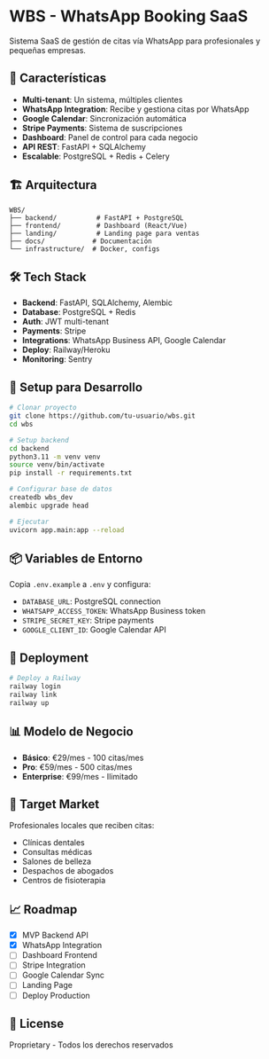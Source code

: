 # WBS - WhatsApp Booking SaaS

Sistema SaaS de gestión de citas vía WhatsApp para profesionales y pequeñas empresas.

## 🚀 Características

- **Multi-tenant**: Un sistema, múltiples clientes
- **WhatsApp Integration**: Recibe y gestiona citas por WhatsApp
- **Google Calendar**: Sincronización automática
- **Stripe Payments**: Sistema de suscripciones
- **Dashboard**: Panel de control para cada negocio
- **API REST**: FastAPI + SQLAlchemy
- **Escalable**: PostgreSQL + Redis + Celery

## 🏗️ Arquitectura

```
WBS/
├── backend/          # FastAPI + PostgreSQL
├── frontend/         # Dashboard (React/Vue)
├── landing/          # Landing page para ventas
├── docs/            # Documentación
└── infrastructure/  # Docker, configs
```

## 🛠️ Tech Stack

- **Backend**: FastAPI, SQLAlchemy, Alembic
- **Database**: PostgreSQL + Redis
- **Auth**: JWT multi-tenant
- **Payments**: Stripe
- **Integrations**: WhatsApp Business API, Google Calendar
- **Deploy**: Railway/Heroku
- **Monitoring**: Sentry

## 🔧 Setup para Desarrollo

```bash
# Clonar proyecto
git clone https://github.com/tu-usuario/wbs.git
cd wbs

# Setup backend
cd backend
python3.11 -m venv venv
source venv/bin/activate
pip install -r requirements.txt

# Configurar base de datos
createdb wbs_dev
alembic upgrade head

# Ejecutar
uvicorn app.main:app --reload
```

## 📦 Variables de Entorno

Copia `.env.example` a `.env` y configura:

- `DATABASE_URL`: PostgreSQL connection
- `WHATSAPP_ACCESS_TOKEN`: WhatsApp Business token
- `STRIPE_SECRET_KEY`: Stripe payments
- `GOOGLE_CLIENT_ID`: Google Calendar API

## 🚀 Deployment

```bash
# Deploy a Railway
railway login
railway link
railway up
```

## 📊 Modelo de Negocio

- **Básico**: €29/mes - 100 citas/mes
- **Pro**: €59/mes - 500 citas/mes  
- **Enterprise**: €99/mes - Ilimitado

## 🎯 Target Market

Profesionales locales que reciben citas:
- Clínicas dentales
- Consultas médicas
- Salones de belleza
- Despachos de abogados
- Centros de fisioterapia

## 📈 Roadmap

- [x] MVP Backend API
- [x] WhatsApp Integration
- [ ] Dashboard Frontend
- [ ] Stripe Integration
- [ ] Google Calendar Sync
- [ ] Landing Page
- [ ] Deploy Production

## 📄 License

Proprietary - Todos los derechos reservados